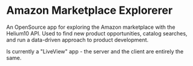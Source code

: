 # Amazon Marketplace Explorerer

An OpenSource app for exploring the Amazon marketplace with the Helium10 API. Used to find new product opportunities, catalog searches, and run a data-driven approach to product development.

Is currently a "LiveView" app - the server and the client are entirely the same.


